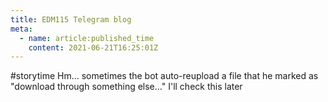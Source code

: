 ```yaml
---
title: EDM115 Telegram blog
meta:
  - name: article:published_time
    content: 2021-06-21T16:25:01Z
---
```


#storytime Hm… sometimes the bot auto-reupload a file that he marked as "download through something else…"
I'll check this later
